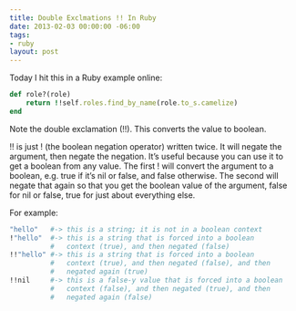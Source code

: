 ```yaml
---
title: Double Exclmations !! In Ruby
date: 2013-02-03 00:00:00 -06:00
tags:
- ruby
layout: post
---
```


Today I hit this in a Ruby example online:

```ruby
def role?(role)
    return !!self.roles.find_by_name(role.to_s.camelize)
end
```

Note the double exclamation (!!). This converts the value to boolean.

!! is just ! (the boolean negation operator) written twice. It will negate the argument, then negate the negation. It’s useful because you can use it to get a boolean from any value. The first ! will convert the argument to a boolean, e.g. true if it’s nil or false, and false otherwise. The second will negate that again so that you get the boolean value of the argument, false for nil or false, true for just about everything else.

For example:

```ruby
"hello"   #-> this is a string; it is not in a boolean context
!"hello"  #-> this is a string that is forced into a boolean
          #   context (true), and then negated (false)
!!"hello" #-> this is a string that is forced into a boolean
          #   context (true), and then negated (false), and then
          #   negated again (true)
!!nil     #-> this is a false-y value that is forced into a boolean
          #   context (false), and then negated (true), and then
          #   negated again (false)
```
  
